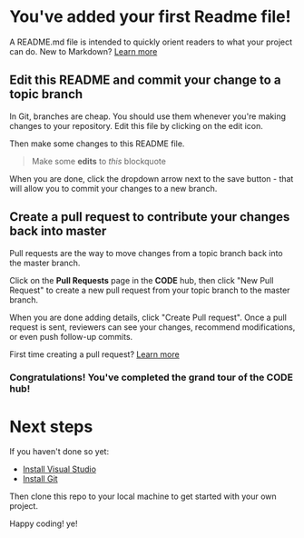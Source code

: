 # You've added your first Readme file!
A README.md file is intended to quickly orient readers to what your project can do.  New to Markdown? [Learn more](http://go.microsoft.com/fwlink/p/?LinkId=524306&clcid=0x409)

## Edit this README and commit your change to a topic branch
In Git, branches are cheap.  You should use them whenever you're making changes to your repository.  Edit this file by clicking on the edit icon.

Then make some changes to this README file.

> Make some **edits** to _this_ blockquote

When you are done, click the dropdown arrow next to the save button - that will allow you to commit your changes to a new branch.

## Create a pull request to contribute your changes back into master
Pull requests are the way to move changes from a topic branch back into the master branch.

Click on the **Pull Requests** page in the **CODE** hub, then click "New Pull Request" to create a new pull request from your topic branch to the master branch.

When you are done adding details, click "Create Pull request". Once a pull request is sent, reviewers can see your changes, recommend modifications, or even push follow-up commits.

First time creating a pull request?  [Learn more](http://go.microsoft.com/fwlink/?LinkId=533211&clcid=0x409)

### Congratulations! You've completed the grand tour of the CODE hub!

# Next steps

If you haven't done so yet:
* [Install Visual Studio](http://go.microsoft.com/fwlink/?LinkId=309297&clcid=0x409&slcid=0x409)
* [Install Git](http://git-scm.com/downloads)

Then clone this repo to your local machine to get started with your own project.

Happy coding!
ye!
